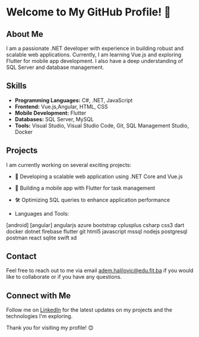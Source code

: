 # Welcome to My GitHub Profile! 👋

## About Me
I am a passionate .NET developer with experience in building robust and scalable web applications. Currently, I am learning Vue.js and exploring Flutter for mobile app development. I also have a deep understanding of SQL Server and database management.

## Skills
- **Programming Languages:** C#, .NET, JavaScript 
- **Frontend:** Vue.js,Angular, HTML, CSS
- **Mobile Development:** Flutter
- **Databases:** SQL Server, MySQL
- **Tools:** Visual Studio, Visual Studio Code, Git, SQL Management Studio, Docker

## Projects
I am currently working on several exciting projects:
- 🚀 Developing a scalable web application using .NET Core and Vue.js
- 📱 Building a mobile app with Flutter for task management
- 🛠️ Optimizing SQL queries to enhance application performance

- Languages and Tools:

[android] [angular] angularjs azure bootstrap cplusplus csharp css3 dart docker dotnet firebase flutter git html5 javascript mssql nodejs postgresql postman react sqlite swift xd 

## Contact
Feel free to reach out to me via email adem.halilovic@edu.fit.ba if you would like to collaborate or if you have any questions.

## Connect with Me
Follow me on [LinkedIn]([https://www.linkedin.com/in/your-name-lastname](https://www.linkedin.com/in/adem999/)/) for the latest updates on my projects and the technologies I'm exploring.

Thank you for visiting my profile! 😊
